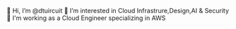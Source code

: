 👋 Hi, I’m @dtuircuit
👀 I’m interested in Cloud Infrastrure,Design,AI & Security
🌱 I'm working as a Cloud Engineer specializing in AWS
